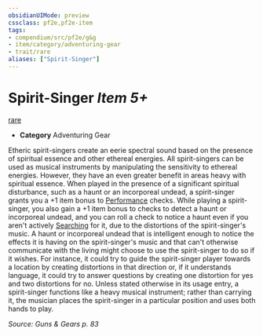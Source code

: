 ```yaml
---
obsidianUIMode: preview
cssclass: pf2e,pf2e-item
tags:
- compendium/src/pf2e/g&g
- item/category/adventuring-gear
- trait/rare
aliases: ["Spirit-Singer"]
---
```

# Spirit-Singer *Item 5+*  
[rare](../../../Rules/traits/rare.md)  

- **Category** Adventuring Gear

Etheric spirit-singers create an eerie spectral sound based on the presence of spiritual essence and other ethereal energies. All spirit-singers can be used as musical instruments by manipulating the sensitivity to ethereal energies. However, they have an even greater benefit in areas heavy with spiritual essence. When played in the presence of a significant spiritual disturbance, such as a haunt or an incorporeal undead, a spirit-singer grants you a +1 item bonus to [Performance](../../skills.md#Performance) checks. While playing a spirit-singer, you also gain a +1 item bonus to checks to detect a haunt or incorporeal undead, and you can roll a check to notice a haunt even if you aren't actively [Searching](../../../Rules/actions/search.md) for it, due to the distortions of the spirit-singer's music. A haunt or incorporeal undead that is intelligent enough to notice the effects it is having on the spirit-singer's music and that can't otherwise communicate with the living might choose to use the spirit-singer to do so if it wishes. For instance, it could try to guide the spirit-singer player towards a location by creating distortions in that direction or, if it understands language, it could try to answer questions by creating one distortion for yes and two distortions for no. Unless stated otherwise in its usage entry, a spirit-singer functions like a heavy musical instrument; rather than carrying it, the musician places the spirit-singer in a particular position and uses both hands to play.

*Source: Guns & Gears p. 83*